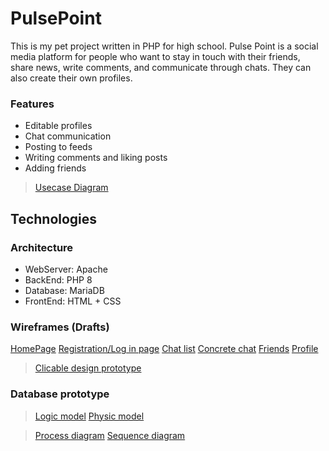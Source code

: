 # PulsePoint
This is my pet project written in PHP for high school. Pulse Point is a social media platform for people who want to stay in touch with their friends, share news, write comments, and communicate through chats. They can also create their own profiles.

### Features
- Editable profiles
- Chat communication
- Posting to feeds
- Writing comments and liking posts
- Adding friends

> [Usecase Diagram](https://drive.google.com/file/d/1Px13BAkCzHFw9hZKSgOeWQFXBCCmwZOI/view?usp=sharing)

## Technologies
### Architecture
- WebServer: Apache
- BackEnd: PHP 8
- Database: MariaDB
- FrontEnd: HTML + CSS

### Wireframes (Drafts)
[HomePage](https://cdn.discordapp.com/attachments/715921444059611187/1098779238359896175/Home_Page.png)
[Registration/Log in page](https://cdn.discordapp.com/attachments/715921444059611187/1098779510989652058/Registration.png)
[Chat list](https://cdn.discordapp.com/attachments/715921444059611187/1098779797590638592/Chats.png)
[Concrete chat](https://cdn.discordapp.com/attachments/715921444059611187/1098780889229561938/chat.png)
[Friends](https://cdn.discordapp.com/attachments/715921444059611187/1098781035321368767/Friends.png)
[Profile](https://cdn.discordapp.com/attachments/715921444059611187/1098781273130008718/Profile.png)

> [Clicable design prototype](https://www.figma.com/file/fE7777Kw5WzXOeVOoUx4bB/Pulse-Point?node-id=19%3A994&t=Xge3BIzK8ftmfYze-1)

### Database prototype
> [Logic model](https://cdn.discordapp.com/attachments/727912939444502538/1102288014153101454/image.png)
> [Physic model](https://cdn.discordapp.com/attachments/727912939444502538/1102288041890025612/image.png)

> [Process diagram](https://app.diagrams.net/#G1vrb4y1bZtPI6bhygOiHgVsjLg2GVgqRf)
> [Sequence diagram](https://drive.google.com/file/d/1kdMo6XNkfdhMHtBfi3iCpXNH3aag6pyb/view?usp=sharing)
